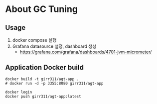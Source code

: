# About GC Tuning

## Usage

1. docker compose 실행
2. Grafana datasource 설정, dashboard 생성
    - https://grafana.com/grafana/dashboards/4701-jvm-micrometer/

## Application Docker build

```shell
docker build -t girr311/agt-app .
# docker run -d -p 3355:8080 girr311/agt-app

docker login
docker push girr311/agt-app:latest 
```
